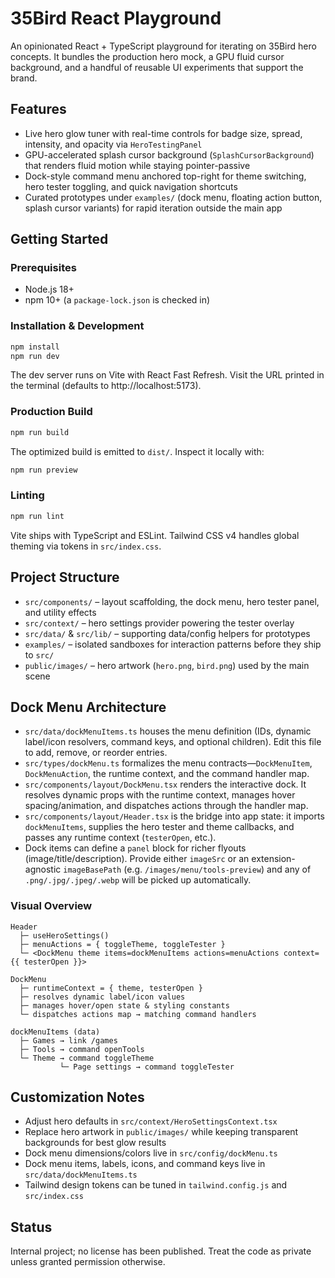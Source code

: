 # 35Bird React Playground

An opinionated React + TypeScript playground for iterating on 35Bird hero concepts. It bundles the production hero mock, a GPU fluid cursor background, and a handful of reusable UI experiments that support the brand.

## Features
- Live hero glow tuner with real-time controls for badge size, spread, intensity, and opacity via `HeroTestingPanel`
- GPU-accelerated splash cursor background (`SplashCursorBackground`) that renders fluid motion while staying pointer-passive
- Dock-style command menu anchored top-right for theme switching, hero tester toggling, and quick navigation shortcuts
- Curated prototypes under `examples/` (dock menu, floating action button, splash cursor variants) for rapid iteration outside the main app

## Getting Started
### Prerequisites
- Node.js 18+
- npm 10+ (a `package-lock.json` is checked in)

### Installation & Development
```bash
npm install
npm run dev
```
The dev server runs on Vite with React Fast Refresh. Visit the URL printed in the terminal (defaults to http://localhost:5173).

### Production Build
```bash
npm run build
```
The optimized build is emitted to `dist/`. Inspect it locally with:
```bash
npm run preview
```

### Linting
```bash
npm run lint
```
Vite ships with TypeScript and ESLint. Tailwind CSS v4 handles global theming via tokens in `src/index.css`.

## Project Structure
- `src/components/` – layout scaffolding, the dock menu, hero tester panel, and utility effects
- `src/context/` – hero settings provider powering the tester overlay
- `src/data/` & `src/lib/` – supporting data/config helpers for prototypes
- `examples/` – isolated sandboxes for interaction patterns before they ship to `src/`
- `public/images/` – hero artwork (`hero.png`, `bird.png`) used by the main scene

## Dock Menu Architecture
- `src/data/dockMenuItems.ts` houses the menu definition (IDs, dynamic label/icon resolvers, command keys, and optional children). Edit this file to add, remove, or reorder entries.
- `src/types/dockMenu.ts` formalizes the menu contracts—`DockMenuItem`, `DockMenuAction`, the runtime context, and the command handler map.
- `src/components/layout/DockMenu.tsx` renders the interactive dock. It resolves dynamic props with the runtime context, manages hover spacing/animation, and dispatches actions through the handler map.
- `src/components/layout/Header.tsx` is the bridge into app state: it imports `dockMenuItems`, supplies the hero tester and theme callbacks, and passes any runtime context (`testerOpen`, etc.).
- Dock items can define a `panel` block for richer flyouts (image/title/description). Provide either `imageSrc` or an extension-agnostic `imageBasePath` (e.g. `/images/menu/tools-preview`) and any of `.png/.jpg/.jpeg/.webp` will be picked up automatically.

### Visual Overview
```
Header
  ├─ useHeroSettings()
  ├─ menuActions = { toggleTheme, toggleTester }
  └─ <DockMenu theme items=dockMenuItems actions=menuActions context={{ testerOpen }}>

DockMenu
  ├─ runtimeContext = { theme, testerOpen }
  ├─ resolves dynamic label/icon values
  ├─ manages hover/open state & styling constants
  └─ dispatches actions map → matching command handlers

dockMenuItems (data)
  ├─ Games → link /games
  ├─ Tools → command openTools
  └─ Theme → command toggleTheme
           └─ Page settings → command toggleTester
```

## Customization Notes
- Adjust hero defaults in `src/context/HeroSettingsContext.tsx`
- Replace hero artwork in `public/images/` while keeping transparent backgrounds for best glow results
- Dock menu dimensions/colors live in `src/config/dockMenu.ts`
- Dock menu items, labels, icons, and command keys live in `src/data/dockMenuItems.ts`
- Tailwind design tokens can be tuned in `tailwind.config.js` and `src/index.css`

## Status
Internal project; no license has been published. Treat the code as private unless granted permission otherwise.
